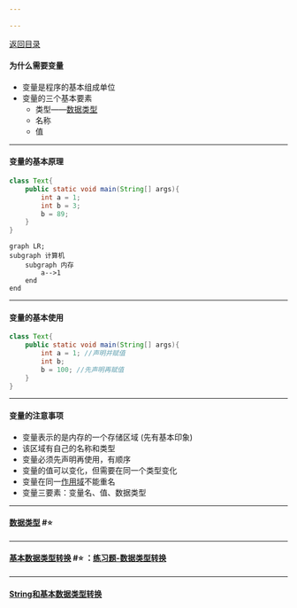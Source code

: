 ```yaml
---
 
---
```

[返回目录](index.md)

#### 为什么需要变量
- 变量是程序的基本组成单位 
- 变量的三个基本要素 
	- 类型——[数据类型](数据类型.md) 
	- 名称
	- 值
---
#### 变量的基本原理
```java
class Text{
	public static void main(String[] args){
		int a = 1;
		int b = 3;
		b = 89;
	}
}
```
```mermaid
graph LR;
subgraph 计算机
	subgraph 内存
		a-->1
	end
end
```
---
#### 变量的基本使用

```java
class Text{
	public static void main(String[] args){
		int a = 1; //声明并赋值
		int b;
		b = 100; //先声明再赋值
	}
}
```
---
#### 变量的注意事项
- 变量表示的是内存的一个存储区域 (先有基本印象)
- 该区域有自己的名称和类型
- 变量必须先声明再使用，有顺序
- 变量的值可以变化，但需要在同一个类型变化
- 变量在同一[作用域](作用域.md)不能重名
- 变量三要素：变量名、值、数据类型
---
#### [数据类型](数据类型.md) #⭐️ 

---
#### [基本数据类型转换](基本数据类型转换.md) #⭐️ ：[练习题-数据类型转换](练习题-数据类型转换.md) 

---
#### [String和基本数据类型转换](String和基本数据类型转换.md) 



